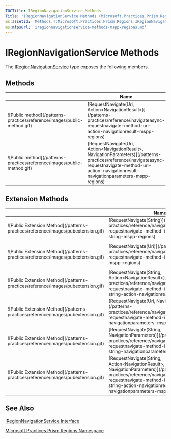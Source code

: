 ```yaml
---
TOCTitle: IRegionNavigationService Methods
Title: 'IRegionNavigationService Methods (Microsoft.Practices.Prism.Regions)'
ms:assetid: 'Methods.T:Microsoft.Practices.Prism.Regions.IRegionNavigationService'
ms:mtpsurl: 'iregionnavigationservice-methods-mspp-regions.md'
---
```


# IRegionNavigationService Methods

The [IRegionNavigationService](https://msdn.microsoft.com/library/microsoft.practices.prism.regions.iregionnavigationservice) type exposes the following members.

## Methods

<table>
<thead>
<tr class="header">
<th> </th>
<th>Name</th>
<th>Description</th>
</tr>
</thead>
<tbody>
<tr class="odd">
<td>![Public method](/patterns-practices/reference/images/public-method.gif)</td>
<td>[RequestNavigate(Uri, Action&lt;NavigationResult&gt;)](/patterns-practices/reference/inavigateasync-requestnavigate-method-uri-action-navigationresult-mspp-regions)</td>
<td><div class="summary">
Initiates navigation to the target specified by the [Uri](http://msdn.microsoft.com/en-us/library/txt7706a).
</div>
(Inherited from [INavigateAsync](https://msdn.microsoft.com/library/microsoft.practices.prism.regions.inavigateasync).)</td>
</tr>
<tr class="even">
<td>![Public method](/patterns-practices/reference/images/public-method.gif)</td>
<td>[RequestNavigate(Uri, Action&lt;NavigationResult&gt;, NavigationParameters)](/patterns-practices/reference/inavigateasync-requestnavigate-method-uri-action-navigationresult-navigationparameters-mspp-regions)</td>
<td><div class="summary">
Initiates navigation to the target specified by the [Uri](http://msdn.microsoft.com/en-us/library/txt7706a).
</div>
(Inherited from [INavigateAsync](https://msdn.microsoft.com/library/microsoft.practices.prism.regions.inavigateasync).)</td>
</tr>
</tbody>
</table>

## Extension Methods

<table>
<thead>
<tr class="header">
<th> </th>
<th>Name</th>
<th>Description</th>
</tr>
</thead>
<tbody>
<tr class="odd">
<td>![Public Extension Method](/patterns-practices/reference/images/pubextension.gif)</td>
<td>[RequestNavigate(String)](/patterns-practices/reference/navigationasyncextensions-requestnavigate-method-inavigateasync-string-mspp-regions)</td>
<td>Overloaded.
<div class="summary">
Initiates navigation to the target specified by the *target*.
</div>
(Defined by [NavigationAsyncExtensions](https://msdn.microsoft.com/library/microsoft.practices.prism.regions.navigationasyncextensions).)</td>
</tr>
<tr class="even">
<td>![Public Extension Method](/patterns-practices/reference/images/pubextension.gif)</td>
<td>[RequestNavigate(Uri)](/patterns-practices/reference/navigationasyncextensions-requestnavigate-method-inavigateasync-uri-mspp-regions)</td>
<td>Overloaded.
<div class="summary">
Initiates navigation to the target specified by the [Uri](http://msdn.microsoft.com/en-us/library/txt7706a).
</div>
(Defined by [NavigationAsyncExtensions](https://msdn.microsoft.com/library/microsoft.practices.prism.regions.navigationasyncextensions).)</td>
</tr>
<tr class="odd">
<td>![Public Extension Method](/patterns-practices/reference/images/pubextension.gif)</td>
<td>[RequestNavigate(String, Action&lt;NavigationResult&gt;)](/patterns-practices/reference/navigationasyncextensions-requestnavigate-method-inavigateasync-string-action-navigationresult-mspp-regions)</td>
<td>Overloaded.
<div class="summary">
Initiates navigation to the target specified by the *target*.
</div>
(Defined by [NavigationAsyncExtensions](https://msdn.microsoft.com/library/microsoft.practices.prism.regions.navigationasyncextensions).)</td>
</tr>
<tr class="even">
<td>![Public Extension Method](/patterns-practices/reference/images/pubextension.gif)</td>
<td>[RequestNavigate(Uri, NavigationParameters)](/patterns-practices/reference/navigationasyncextensions-requestnavigate-method-inavigateasync-uri-navigationparameters-mspp-regions)</td>
<td>Overloaded.
<div class="summary">
Initiates navigation to the target specified by the *target*.
</div>
(Defined by [NavigationAsyncExtensions](https://msdn.microsoft.com/library/microsoft.practices.prism.regions.navigationasyncextensions).)</td>
</tr>
<tr class="odd">
<td>![Public Extension Method](/patterns-practices/reference/images/pubextension.gif)</td>
<td>[RequestNavigate(String, NavigationParameters)](/patterns-practices/reference/navigationasyncextensions-requestnavigate-method-inavigateasync-string-navigationparameters-mspp-regions)</td>
<td>Overloaded.
<div class="summary">
Initiates navigation to the target specified by the *target*.
</div>
(Defined by [NavigationAsyncExtensions](https://msdn.microsoft.com/library/microsoft.practices.prism.regions.navigationasyncextensions).)</td>
</tr>
<tr class="even">
<td>![Public Extension Method](/patterns-practices/reference/images/pubextension.gif)</td>
<td>[RequestNavigate(String, Action&lt;NavigationResult&gt;, NavigationParameters)](/patterns-practices/reference/navigationasyncextensions-requestnavigate-method-inavigateasync-string-action-navigationresult-navigationparameters-mspp-regions)</td>
<td>Overloaded.
<div class="summary">
Initiates navigation to the target specified by the *target*.
</div>
(Defined by [NavigationAsyncExtensions](https://msdn.microsoft.com/library/microsoft.practices.prism.regions.navigationasyncextensions).)</td>
</tr>
</tbody>
</table>

## See Also

[IRegionNavigationService Interface](https://msdn.microsoft.com/library/microsoft.practices.prism.regions.iregionnavigationservice)

[Microsoft.Practices.Prism.Regions Namespace](https://msdn.microsoft.com/library/microsoft.practices.prism.regions)